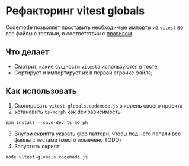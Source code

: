 # Рефакторинг vitest globals

Codemode позволяет проставить необходимые импорты из `vitest` во все файлы с тестами, в соответствии с [правилом](https://kaluga-astral.github.io/style-guide/docs/rules/tests/globals).

## Что делает
- Смотрит, какие сущности `vitest`а используются в тесте;
- Сортирует и импортирует их в первой строчке файла;

## Как использовать
1. Скопировать `vitest-globals.codemode.js` в корень своего проекта
2. Установить `ts-morph` как dev зависимость
```
npm install --save-dev ts-morph
```
3. Внутри скрипта указать glob паттерн, чтобы под него попали все файлы с тестами (место помечено TODO)
4. Запустить скрипт:
```
node vitest-globals.codemode.js
```